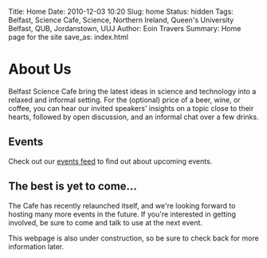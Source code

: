 Title: Home
Date: 2010-12-03 10:20
Slug: home
Status: hidden
Tags: Belfast, Science Cafe, Science, Northern Ireland, Queen's University Belfast, QUB, Jordanstown, UUJ 
Author: Eoin Travers
Summary: Home page for the site
save_as: index.html

# About Us
Belfast Science Cafe bring the latest ideas in science and technology into a relaxed and informal setting.
For the (optional) price of a beer, wine, or coffee, 
you can hear our invited speakers' insights on a topic close to their hearts, 
followed by open discussion, and an informal chat over a few drinks.

## Events
Check out our [events feed](events.html) to find out about upcoming events.

## The best is yet to come...
The Cafe has recently relaunched itself,
and we're looking forward to hosting many more events in the future.
If you're interested in getting involved, be sure to come and talk to use at the next event.
<!-- To do: Email Address -->

This webpage is also under construction, so be sure to check back for more information later.
